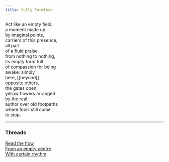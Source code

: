 ```yaml
---
title: Fully Formless
---
```


Act like an empty field,  
a moment made up  
by imaginal points,  
carriers of this presence,  
all part  
of a fluid praise  
from nothing to nothing,  
its empty form full  
of compassion for being  
awake: simply  
here, [[beyond]]  
opposite others,  
the gates open,  
yellow flowers arranged  
by the real  
author over old footpaths  
where fools still come  
to stop.   
  
---  

### Threads  

[Read the flow](https://thebluebook.co.za/canto-i/espera.html)  
[From an empty centre](https://living.thebluebook.co.za/faith/centred.html)  
[With certain rhythm](https://dyeing.thebluebook.co.za/?stackedPages=%2Fdeath)